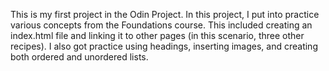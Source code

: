 This is my first project in the Odin Project. In this project, I put into practice various concepts from the Foundations course. This included creating an index.html file and linking it to other pages (in this scenario, three other recipes). I also got practice using headings, inserting images, and creating both ordered and unordered lists. 